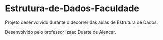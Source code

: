 # Estrutura-de-Dados-Faculdade
Projeto desenvolvido durante o decorrer das aulas de Estrutura de Dados.

Desenvolvido pelo professor Izaac Duarte de Alencar.
